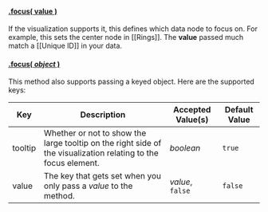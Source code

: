 #### <a name="value" href="#wiki-value">.focus( value )</a>

If the visualization supports it, this defines which data node to focus on. For example, this sets the center node in [[Rings]]. The **value** passed much match a [[Unique ID]] in your data.

#### <a name="object" href="#wiki-object">.focus( *object* )</a>

This method also supports passing a keyed object. Here are the supported keys:

| Key | Description | Accepted Value(s) | Default Value |
|---|---|---|---|
| tooltip | Whether or not to show the large tooltip on the right side of the visualization relating to the focus element. | *boolean* | ```true``` |
| value | The key that gets set when you only pass a *value* to the method. | *value*, ```false``` | ```false``` |
